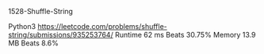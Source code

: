 1528-Shuffle-String


Python3
https://leetcode.com/problems/shuffle-string/submissions/935253764/
Runtime
62 ms
Beats
30.75%
Memory
13.9 MB
Beats
8.6%

